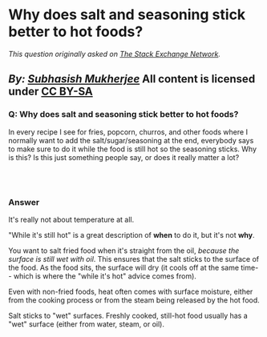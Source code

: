 # Why does salt and seasoning stick better to hot foods?

_This question originally asked on [The Stack Exchange Network](https://cooking.stackexchange.com/q/114972)._

_By: [Subhasish Mukherjee](https://cooking.stackexchange.com/u/87242)_
All content is licensed under [CC BY-SA](https://creativecommons.org/licenses/by-sa/4.0/)
<br>
--------------------------------------------
### Q: Why does salt and seasoning stick better to hot foods?
<p>In every recipe I see for fries, popcorn, churros, and other foods where I normally want to add the salt/sugar/seasoning at the end, everybody says to make sure to do it while the food is still hot so the seasoning sticks. Why is this? Is this just something people say, or does it really matter a lot?</p>

<br><br>
### Answer 
<p>It's really not about temperature at all.</p>
<p>&quot;While it's still hot&quot; is a great description of <strong>when</strong> to do it, but it's not <strong>why</strong>.</p>
<p>You want to salt fried food when it's straight from the oil, <em>because the surface is still wet with oil</em>. This ensures that the salt sticks to the surface of the food. As the food sits, the surface will dry (it cools off at the same time-- which is where the &quot;while it's hot&quot; advice comes from).</p>
<p>Even with non-fried foods, heat often comes with surface moisture, either from the cooking process or from the steam being released by the hot food.</p>
<p>Salt sticks to &quot;wet&quot; surfaces. Freshly cooked, still-hot food usually has a &quot;wet&quot; surface (either from water, steam, or oil).</p>

